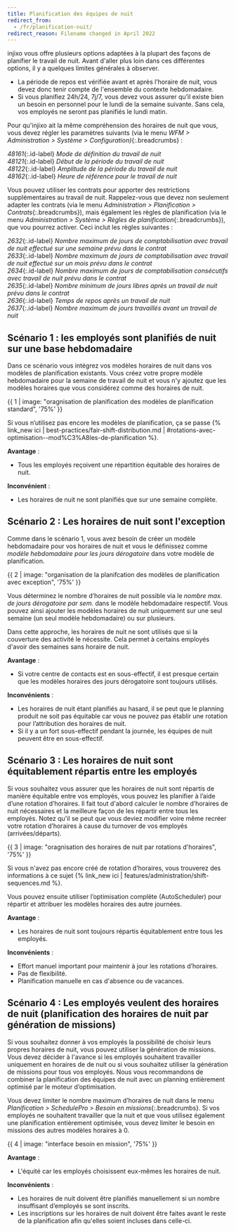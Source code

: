 ```yaml
---
title: Planification des équipes de nuit
redirect_from:
  - /fr/planification-nuit/
redirect_reason: Filename changed in April 2022
---
```


injixo vous offre plusieurs options adaptées à la plupart des façons de planifier le travail de nuit. Avant d'aller plus loin dans ces différentes options, il y a quelques limites générales à observer.

- La période de repos est vérifiée avant et après l’horaire de nuit, vous devez donc tenir compte de l'ensemble du contexte hebdomadaire.
- Si vous planifiez 24h/24, 7j/7, vous devez vous assurer qu’il existe bien un besoin en personnel pour le lundi de la semaine suivante. Sans cela, vos employés ne seront pas planifiés le lundi matin.

Pour qu'injixo ait la même compréhension des horaires de nuit que vous, vous devez régler les paramètres suivants (via le menu _WFM > Administration > Système > Configuration)_{:.breadcrumbs} :

_48161_{:.id-label} _Mode de définition du travail de nuit_<br>
_48121_{:.id-label} _Début de la période du travail de nuit_<br>
_48122_{:.id-label} _Amplitude de la période du travail de nuit_<br>
_48162_{:.id-label} _Heure de référence pour le travail de nuit_<br>

Vous pouvez utiliser les contrats pour apporter des restrictions supplémentaires au travail de nuit. Rappelez-vous que devez non seulement adapter les contrats (via le menu _Administration > Planification > Contrats_{:.breadcrumbs}), mais également les règles de planification (via le menu _Administration > Système > Règles de planification_{:.breadcrumbs}), que vou pourrez activer.
Ceci inclut les règles suivantes :

_2632_{:.id-label} _Nombre maximum de jours de comptabilisation avec travail de nuit effectué sur une semaine prévu dans le contrat_<br>
_2633_{:.id-label} _Nombre maximum de jours de comptabilisation avec travail de nuit effectué sur un mois prévu dans le contrat_<br>
_2634_{:.id-label} _Nombre maximum de jours de comptabilisation consécutifs avec travail de nuit prévu dans le contrat_<br>
_2635_{:.id-label} _Nombre minimum de jours libres après un travail de nuit prévu dans le contrat_<br>
_2636_{:.id-label} _Temps de repos après un travail de nuit_<br>
_2637_{:.id-label} _Nombre maximum de jours travaillés avant un travail de nuit_<br>

## Scénario 1 : les employés sont planifiés de nuit sur une base hebdomadaire

Dans ce scénario vous intégrez vos modèles horaires de nuit dans vos modèles de planification existants. Vous créez votre propre modèle hebdomadaire pour la semaine de travail de nuit et vous n'y ajoutez que les modèles horaires que vous considérez comme des horaires de nuit.

{{ 1 | image: "oragnisation de planification des modèles de planification standard", '75%' }}

Si vous n’utilisez pas encore les modèles de planification, ça se passe {% link_new ici | best-practices/fair-shift-distribution.md | #rotations-avec-optimisation--mod%C3%A8les-de-planification %}.

**Avantage** :

- Tous les employés reçoivent une répartition équitable des horaires de nuit.

**Inconvénient** :

- Les horaires de nuit ne sont planifiés que sur une semaine complète.

## Scénario 2 : Les horaires de nuit sont l'exception

Comme dans le scénario 1, vous avez besoin de créer un modèle hebdomadaire pour vos horaires de nuit et vous le définissez comme _modèle hebdomadaire pour les jours dérogatoire_ dans votre modèle de planification.

{{ 2 | image: "organisation de la planifcation des modèles de planification avec exception", '75%' }}

Vous déterminez le nombre d’horaires de nuit possible via le _nombre max. de jours dérogatoire par sem._ dans le modèle hebdomadaire respectif. Vous pouvez ainsi ajouter les modèles horaires de nuit uniquement sur une seul semaine (un seul modèle hebdomadaire) ou sur plusieurs.

Dans cette approche, les horaires de nuit ne sont utilisés que si la couverture des activité le nécessite. Cela permet à certains employés d'avoir des semaines sans horaire de nuit.

**Avantage** :

- Si votre centre de contacts est en sous-effectif, il est presque certain que les modèles horaires des jours dérogatoire sont toujours utilisés.

**Inconvénients** :

- Les horaires de nuit étant planifiés au hasard, il se peut que le planning produit ne soit pas équitable car vous ne pouvez pas établir une rotation pour l’attribution des horaires de nuit.
- Si il y a un fort sous-effectif pendant la journée, les équipes de nuit peuvent être en sous-effectif.

## Scénario 3 : Les horaires de nuit sont équitablement répartis entre les employés

Si vous souhaitez vous assurer que les horaires de nuit sont répartis de manière équitable entre vos employés, vous pouvez les planifier à l’aide d’une rotation d’horaires. Il fait tout d'abord calculer le nombre d’horaires de nuit nécessaires et la meilleure façon de les répartir entre tous les employés. Notez qu'il se peut que vous deviez modifier voire même recréer votre rotation d’horaires à cause du turnover de vos employés (arrivées/départs).

{{ 3 | image: "oragnisation des horaires de nuit par rotations d'horaires", '75%' }}

Si vous n'avez pas encore créé de rotation d’horaires, vous trouverez des informations à ce sujet {% link_new ici | features/administration/shift-sequences.md %}.

Vous pouvez ensuite utiliser l’optimisation complète (AutoScheduler) pour répartir et attribuer les modèles horaires des autre journées.

**Avantage** :

- Les horaires de nuit sont toujours répartis équitablement entre tous les employés.

**Inconvénients** :

- Effort manuel important pour maintenir à jour les rotations d’horaires.
- Pas de flexibilité.
- Planification manuelle en cas d'absence ou de vacances.

## Scénario 4 : Les employés veulent des horaires de nuit (planification des horaires de nuit par génération de missions)

Si vous souhaitez donner à vos employés la possibilité de choisir leurs propres horaires de nuit, vous pouvez utiliser la génération de missions. Vous devez décider à l'avance si les employés souhaitent travailler uniquement en horaires de de nuit ou si vous souhaitez utiliser la génération de missions pour tous vos employés. Nous vous recommandons de combiner la planification des équipes de nuit avec un planning entièrement optimisé par le moteur d’optimisation.

Vous devez limiter le nombre maximum d’horaires de nuit dans le menu _Planification > SchedulePro > Besoin en missions_{:.breadcrumbs}. Si vos employés ne souhaitent travailler que la nuit et que vous utilisez également une planification entièrement optimisée, vous devez limiter le besoin en missions des autres modèles horaires à 0.

{{ 4 | image: "interface besoin en mission", '75%' }}

**Avantage** :

- L'équité car les employés choisissent eux-mêmes les horaires de nuit.

**Inconvénients** :

- Les horaires de nuit doivent être planifiés manuellement si un nombre insuffisant d’employés se sont inscrits.
- Les inscriptions sur les horaires de nuit doivent être faites avant le reste de la planification afin qu'elles soient incluses dans celle-ci.
